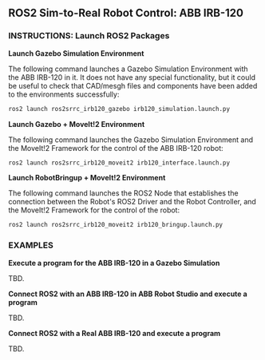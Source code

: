 ## ROS2 Sim-to-Real Robot Control: ABB IRB-120

### INSTRUCTIONS: Launch ROS2 Packages

__Launch Gazebo Simulation Environment__

The following command launches a Gazebo Simulation Environment with the ABB IRB-120 in it. It does not have any special functionality, but it could be useful to check that CAD/mesgh files and components have been added to the environments successfully:
```sh
ros2 launch ros2srrc_irb120_gazebo irb120_simulation.launch.py
```

__Launch Gazebo + MoveIt!2 Environment__

The following command launches the Gazebo Simulation Environment and the MoveIt!2 Framework for the control of the ABB IRB-120 robot:
```sh
ros2 launch ros2srrc_irb120_moveit2 irb120_interface.launch.py
```

__Launch RobotBringup + MoveIt!2 Environment__

The following command launches the ROS2 Node that establishes the connection between the Robot's ROS2 Driver and the Robot Controller, and the MoveIt!2 Framework for the control of the robot:
```sh
ros2 launch ros2srrc_irb120_moveit2 irb120_bringup.launch.py
```

### EXAMPLES

__Execute a program for the ABB IRB-120 in a Gazebo Simulation__

TBD.

__Connect ROS2 with an ABB IRB-120 in ABB Robot Studio and execute a program__

TBD.

__Connect ROS2 with a Real ABB IRB-120 and execute a program__

TBD.

